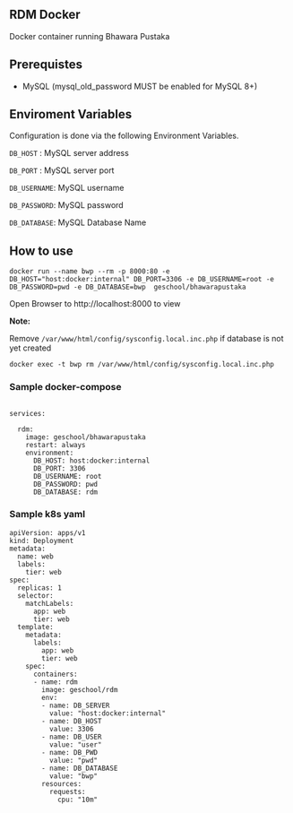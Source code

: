 ## RDM Docker 

Docker container running Bhawara Pustaka 

## Prerequistes

* MySQL (mysql_old_password MUST be enabled for MySQL 8+)


## Enviroment Variables

Configuration is done via the following Environment Variables. 

``DB_HOST`` : MySQL server address 

``DB_PORT`` : MySQL server port

``DB_USERNAME``: MySQL username

``DB_PASSWORD``: MySQL password

``DB_DATABASE``: MySQL Database Name

## How to use

``` docker run --name bwp --rm -p 8000:80 -e DB_HOST="host:docker:internal" DB_PORT=3306 -e DB_USERNAME=root -e DB_PASSWORD=pwd -e DB_DATABASE=bwp  geschool/bhawarapustaka ```

Open Browser to http://localhost:8000 to view

**Note:**

Remove `/var/www/html/config/sysconfig.local.inc.php` if database is not yet created 

``docker exec -t bwp rm /var/www/html/config/sysconfig.local.inc.php``



### Sample docker-compose
```version: '3.1'

services:

  rdm:
    image: geschool/bhawarapustaka
    restart: always
    environment:
      DB_HOST: host:docker:internal
      DB_PORT: 3306
      DB_USERNAME: root 
      DB_PASSWORD: pwd 
      DB_DATABASE: rdm  
```      
      
   
### Sample k8s yaml
```
apiVersion: apps/v1
kind: Deployment
metadata:
  name: web
  labels:
    tier: web
spec:
  replicas: 1
  selector:
    matchLabels:
      app: web
      tier: web
  template:
    metadata:
      labels:
        app: web
        tier: web
    spec:
      containers:
      - name: rdm
        image: geschool/rdm
        env:
        - name: DB_SERVER
          value: "host:docker:internal"
        - name: DB_HOST
          value: 3306
        - name: DB_USER
          value: "user"
        - name: DB_PWD
          value: "pwd"
        - name: DB_DATABASE
          value: "bwp"
        resources:
          requests:
            cpu: "10m"

```

